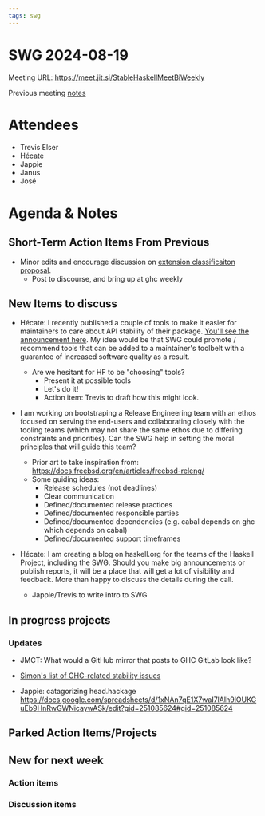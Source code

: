 ```yaml
---
tags: swg
---
```


SWG 2024-08-19
==============

Meeting URL: https://meet.jit.si/StableHaskellMeetBiWeekly

Previous meeting [notes](https://github.com/haskellfoundation/stability/blob/main/meetings/2024-08-05.md)

# Attendees
- Trevis Elser
- Hécate
- Jappie
- Janus
- José


# Agenda & Notes

## Short-Term Action Items From Previous

  - Minor edits and encourage discussion on [extension classificaiton proposal](https://github.com/ghc-proposals/ghc-proposals/pull/669).
    - Post to discourse, and bring up at ghc weekly

## New Items to discuss


- Hécate: I recently published a couple of tools to make it easier for maintainers to care about API stability of their package. [You'll see the announcement here](https://discourse.haskell.org/t/maintain-a-golden-test-of-your-packages-api-with-diff-package-api-and-print-api/9997). My idea would be that SWG could promote / recommend tools that can be added to a maintainer's toolbelt with a guarantee of increased software quality as a result.
  - Are we hesitant for HF to be "choosing" tools?
    - Present it at possible tools
    - Let's do it!
    - Action item: Trevis to draft how this might look.

- I am working on bootstraping a Release Engineering team with an ethos focused on serving the end-users and collaborating closely with the tooling teams (which may not share the same ethos due to differing constraints and priorities). Can the SWG help in setting the moral principles that will guide this team?
  - Prior art to take inspiration from: https://docs.freebsd.org/en/articles/freebsd-releng/
  - Some guiding ideas:
    - Release schedules (not deadlines)
    - Clear communication
    - Defined/documented release practices
    - Defined/documented responsible parties
    - Defined/documented dependencies (e.g. cabal depends on ghc which depends on cabal)
    - Defined/documented support timeframes

- Hécate: I am creating a blog on haskell.org for the teams of the Haskell Project, including the SWG. Should you make big announcements or publish reports, it will be a place that will get a lot of visibility and feedback. More than happy to discuss the details during the call.
  - Jappie/Trevis to write intro to SWG


## In progress projects
### Updates

- JMCT: What would a GitHub mirror that posts to GHC GitLab look like?

- [Simon's list of GHC-related stability issues](https://docs.google.com/document/d/1sX_rXHx8Mj3Kae9GalR2BwZ5-xzl7UpnpMBwl4dqsWY/edit?usp=sharing)
- Jappie: catagorizing head.hackage https://docs.google.com/spreadsheets/d/1xNAn7qE1X7waI7lAIh9lOUKGuEb9HnRwGWNicaywASk/edit?gid=251085624#gid=251085624

## Parked Action Items/Projects

## New for next week

### Action items

### Discussion items
